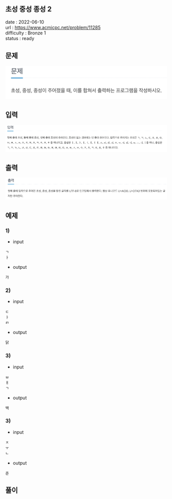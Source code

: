 초성 중성 종성 2
---

date : 2022-06-10   
url : https://www.acmicpc.net/problem/11285   
difficulty : Bronze 1    
status : ready

문제
---
![img.png](img.png)

입력
---
![img_1.png](img_1.png)

출력
---
![img_2.png](img_2.png)

예제
--

### 1)
- input
```
ㄱ
ㅏ

```

- output
```
가
```

### 2)

- input
```
ㄷ
ㅏ
ㄺ
```

- output
```
닭
```

### 3)

- input
```
ㅂ
ㅐ
ㄱ
```

- output
```
백
```

### 3)

- input
```
ㅈ
ㅜ
ㄴ
```

- output
```
준
```

풀이
---

